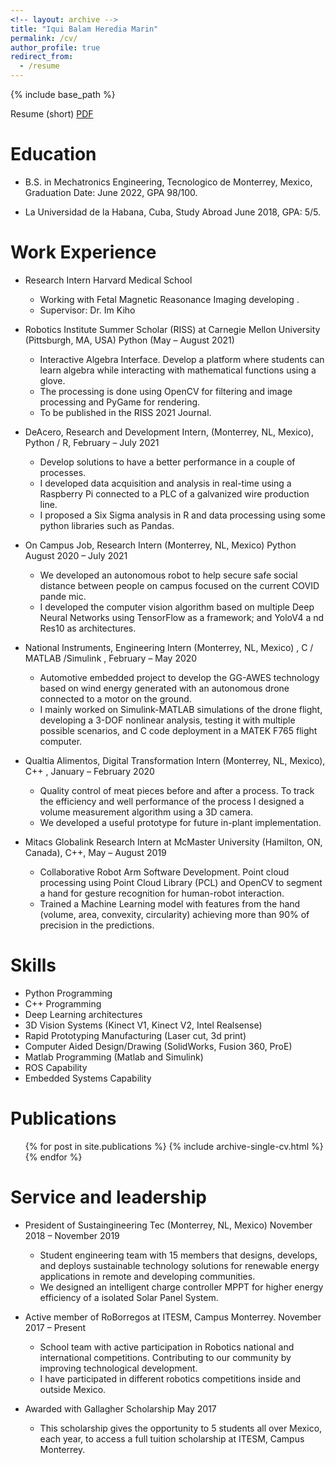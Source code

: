 ```yaml
---
<!-- layout: archive -->
title: "Iqui Balam Heredia Marin"
permalink: /cv/
author_profile: true
redirect_from:
  - /resume
---
```


{% include base_path %}

Resume (short) [PDF](https://iquibalamhm.github.io/files/Iqui_Balam_CV.pdf)

<!--- Curriculum Vitae (long) [PDF](https://iquibalamhm.github.io/files/Balam_CV.pdf) --->

Education
======
* B.S. in Mechatronics Engineering, Tecnologico de Monterrey, Mexico, 
                              Graduation Date: June 2022, GPA 98/100.

* La Universidad de la Habana, Cuba, 
                              Study Abroad June 2018, GPA: 5/5.

Work Experience
======
* Research Intern Harvard Medical School
  * Working with Fetal Magnetic Reasonance Imaging developing .
  * Supervisor: Dr. Im Kiho

* Robotics Institute Summer Scholar (RISS) at Carnegie Mellon University (Pittsburgh, MA, USA)  Python   (May – August 2021) 
  * Interactive Algebra Interface. Develop a platform where students can learn algebra while interacting with mathematical functions using a glove. 
  * The processing is done using OpenCV for filtering and image processing and PyGame for rendering. 
  * To be published in the RISS 2021 Journal. 

* DeAcero, Research and Development Intern, (Monterrey, NL, Mexico),  Python / R,    February – July 2021
  * Develop solutions to have a better performance in a couple of processes. 
  * I developed data acquisition and analysis in real-time using a Raspberry Pi connected 
to a PLC of a galvanized wire production line.
  * I proposed a Six Sigma analysis in R and data processing using some python libraries such as Pandas. 

* On Campus Job, Research Intern (Monterrey, NL, Mexico)   Python   August 2020 – July 2021 
  * We developed an autonomous robot to help secure safe social distance between people on campus focused on the current COVID pande mic. 
  * I developed the computer vision algorithm based on multiple Deep Neural Networks using TensorFlow as a framework; and YoloV4 a nd Res10 as architectures. 

* National Instruments, Engineering Intern (Monterrey, NL, Mexico)  , C / MATLAB /Simulink , February – May 2020 
  * Automotive embedded project to develop the GG-AWES technology based on wind energy generated with an autonomous drone connected to a motor on the  ground.  
  * I  mainly  worked  on  Simulink-MATLAB  simulations  of  the  drone  flight,  developing  a  3-DOF  nonlinear  analysis,  testing  it  with  multiple  possible scenarios, and C code deployment in a MATEK F765 flight computer.   
 
* Qualtia Alimentos, Digital Transformation Intern (Monterrey, NL, Mexico),  C++ ,  January – February 2020 
  * Quality control of meat pieces before and after a process. To track the efficiency and well performance of the process I designed a volume measurement algorithm using a 3D camera. 
  * We developed a useful prototype for future in-plant implementation. 
 
* Mitacs Globalink Research Intern at McMaster University (Hamilton, ON, Canada), C++,    May – August 2019 
  * Collaborative Robot Arm Software Development. Point cloud processing using Point Cloud Library (PCL) and OpenCV to segment a hand for gesture recognition for human-robot interaction. 
  * Trained a Machine Learning model with features from the hand (volume, area, convexity, circularity) achieving more than 90% of precision in the predictions.   

Skills
======
* Python Programming
* C++ Programming
* Deep Learning architectures
* 3D Vision Systems (Kinect V1, Kinect V2, Intel Realsense)
* Rapid Prototyping Manufacturing (Laser cut, 3d print)
* Computer Aided Design/Drawing (SolidWorks, Fusion 360, ProE)
* Matlab Programming (Matlab and Simulink)
* ROS Capability
* Embedded Systems Capability

Publications
======
  <ul>{% for post in site.publications %}
    {% include archive-single-cv.html %}
  {% endfor %}</ul>
 
Service and leadership
======
* President of Sustaingineering Tec (Monterrey, NL, Mexico)              November 2018 – November 2019 
  * Student  engineering  team  with  15  members  that  designs,  develops,  and  deploys  sustainable  technology  solutions  for  renewable  energy  applications  in 
remote and developing communities. 
  * We designed an intelligent charge controller MPPT for higher energy efficiency of a isolated Solar Panel System. 
 
* Active member of RoBorregos at ITESM, Campus Monterrey.      November 2017 – Present 
  * School  team  with  active  participation  in  Robotics  national  and  international  competitions.   Contributing  to  our  community  by  improving  technological 
development. 
  * I have participated in different robotics competitions inside and outside Mexico. 
 
* Awarded with Gallagher Scholarship           May 2017 
  * This scholarship gives the opportunity to 5 students all over Mexico, each year, to access a full tuition scholarship at ITESM, Campus Monterrey. 